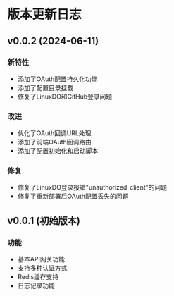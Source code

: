 # 版本更新日志

## v0.0.2 (2024-06-11)

### 新特性
- 添加了OAuth配置持久化功能
- 添加了配置目录挂载
- 修复了LinuxDO和GitHub登录问题

### 改进
- 优化了OAuth回调URL处理
- 添加了前端OAuth回调路由
- 添加了配置初始化和启动脚本

### 修复
- 修复了LinuxDO登录报错"unauthorized_client"的问题
- 修复了重新部署后OAuth配置丢失的问题

## v0.0.1 (初始版本)

### 功能
- 基本API网关功能
- 支持多种认证方式
- Redis缓存支持
- 日志记录功能 